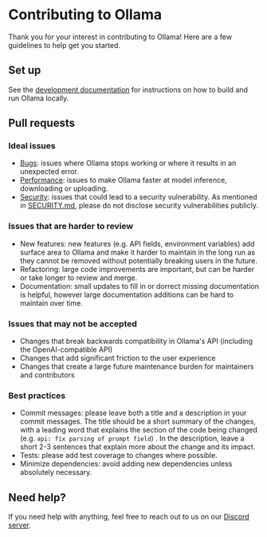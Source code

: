 # Contributing to Ollama

Thank you for your interest in contributing to Ollama! Here are a few guidelines to help get you started.

## Set up

See the [development documentation](./docs/development.md) for instructions on how to build and run Ollama locally.

## Pull requests

### Ideal issues

- [Bugs](https://github.com/ollama/ollama/issues?q=is%3Aissue+is%3Aopen+label%3Abug): issues where Ollama stops working or where it results in an unexpected error.
- [Performance](https://github.com/ollama/ollama/issues?q=is%3Aissue+is%3Aopen+label%3Aperformance): issues to make Ollama faster at model inference, downloading or uploading.
- [Security](https://github.com/ollama/ollama/blob/main/SECURITY.md): issues that could lead to a security vulnerability. As mentioned in [SECURITY.md](https://github.com/ollama/ollama/blob/main/SECURITY.md), please do not disclose security vulnerabilities publicly.

### Issues that are harder to review

- New features: new features (e.g. API fields, environment variables) add surface area to Ollama and make it harder to maintain in the long run as they cannot be removed without potentially breaking users in the future.
- Refactoring: large code improvements are important, but can be harder or take longer to review and merge.
- Documentation: small updates to fill in or dorrect missing documentation is helpful, however large documentation additions can be hard to maintain over time.

### Issues that may not be accepted

- Changes that break backwards compatibility in Ollama's API (including the OpenAI-compatible API)
- Changes that add significant friction to the user experience
- Changes that create a large future maintenance burden for maintainers and contributors

### Best practices

- Commit messages: please leave both a title and a description in your commit messages. The title should be a short summary of the changes, with a leading word that explains the section of the code being changed (e.g. `api: fix parsing of prompt field`) . In the description, leave a short 2-3 sentences that explain more about the change and its impact.
- Tests: please add test coverage to changes where possible.
- Minimize dependencies: avoid adding new dependencies unless absolutely necessary.

## Need help?

If you need help with anything, feel free to reach out to us on our [Discord server](https://discord.gg/ollama).
